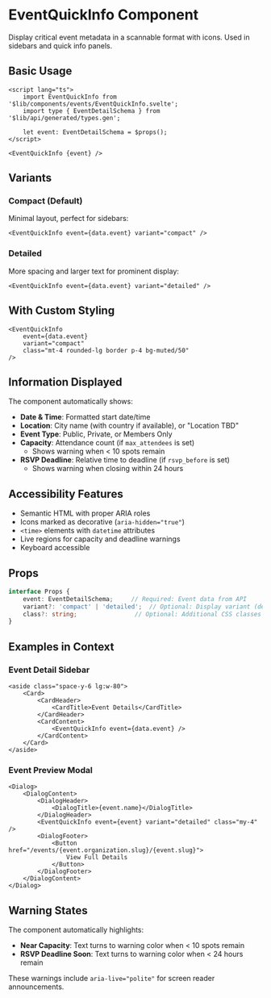 # EventQuickInfo Component

Display critical event metadata in a scannable format with icons. Used in sidebars and quick info panels.

## Basic Usage

```svelte
<script lang="ts">
	import EventQuickInfo from '$lib/components/events/EventQuickInfo.svelte';
	import type { EventDetailSchema } from '$lib/api/generated/types.gen';

	let event: EventDetailSchema = $props();
</script>

<EventQuickInfo {event} />
```

## Variants

### Compact (Default)
Minimal layout, perfect for sidebars:

```svelte
<EventQuickInfo event={data.event} variant="compact" />
```

### Detailed
More spacing and larger text for prominent display:

```svelte
<EventQuickInfo event={data.event} variant="detailed" />
```

## With Custom Styling

```svelte
<EventQuickInfo
	event={data.event}
	variant="compact"
	class="mt-4 rounded-lg border p-4 bg-muted/50"
/>
```

## Information Displayed

The component automatically shows:
- **Date & Time**: Formatted start date/time
- **Location**: City name (with country if available), or "Location TBD"
- **Event Type**: Public, Private, or Members Only
- **Capacity**: Attendance count (if `max_attendees` is set)
  - Shows warning when < 10 spots remain
- **RSVP Deadline**: Relative time to deadline (if `rsvp_before` is set)
  - Shows warning when closing within 24 hours

## Accessibility Features

- Semantic HTML with proper ARIA roles
- Icons marked as decorative (`aria-hidden="true"`)
- `<time>` elements with `datetime` attributes
- Live regions for capacity and deadline warnings
- Keyboard accessible

## Props

```typescript
interface Props {
	event: EventDetailSchema;     // Required: Event data from API
	variant?: 'compact' | 'detailed';  // Optional: Display variant (default: 'compact')
	class?: string;                // Optional: Additional CSS classes
}
```

## Examples in Context

### Event Detail Sidebar
```svelte
<aside class="space-y-6 lg:w-80">
	<Card>
		<CardHeader>
			<CardTitle>Event Details</CardTitle>
		</CardHeader>
		<CardContent>
			<EventQuickInfo event={data.event} />
		</CardContent>
	</Card>
</aside>
```

### Event Preview Modal
```svelte
<Dialog>
	<DialogContent>
		<DialogHeader>
			<DialogTitle>{event.name}</DialogTitle>
		</DialogHeader>
		<EventQuickInfo event={event} variant="detailed" class="my-4" />
		<DialogFooter>
			<Button href="/events/{event.organization.slug}/{event.slug}">
				View Full Details
			</Button>
		</DialogFooter>
	</DialogContent>
</Dialog>
```

## Warning States

The component automatically highlights:
- **Near Capacity**: Text turns to warning color when < 10 spots remain
- **RSVP Deadline Soon**: Text turns to warning color when < 24 hours remain

These warnings include `aria-live="polite"` for screen reader announcements.
